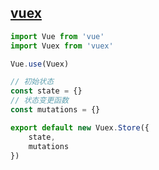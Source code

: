 ## [vuex](http://vuex.vuejs.org/zh-cn/index.html) ##

```javascript
import Vue from 'vue'
import Vuex from 'vuex'

Vue.use(Vuex)

// 初始状态
const state = {}
// 状态变更函数
const mutations = {}

export default new Vuex.Store({
    state,
    mutations
})
```